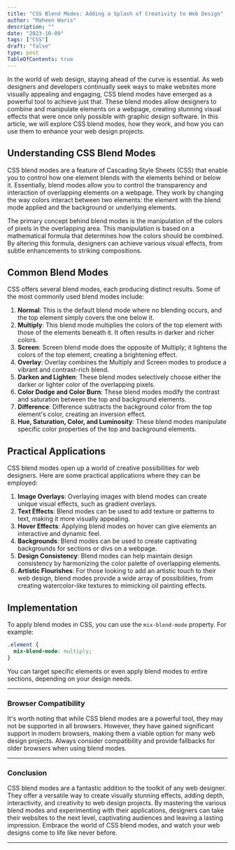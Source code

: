 ```yaml
---
title: "CSS Blend Modes: Adding a Splash of Creativity to Web Design"
author: "Maheen Waris"
description: ""
date: "2023-10-09"
tags: ["CSS"]
draft: "false"
type: post
TableOfContents: true
---
```


In the world of web design, staying ahead of the curve is essential. As web designers and developers continually seek ways to make websites more visually appealing and engaging, CSS blend modes have emerged as a powerful tool to achieve just that. These blend modes allow designers to combine and manipulate elements on a webpage, creating stunning visual effects that were once only possible with graphic design software. In this article, we will explore CSS blend modes, how they work, and how you can use them to enhance your web design projects.

## Understanding CSS Blend Modes

CSS blend modes are a feature of Cascading Style Sheets (CSS) that enable you to control how one element blends with the elements behind or below it. Essentially, blend modes allow you to control the transparency and interaction of overlapping elements on a webpage. They work by changing the way colors interact between two elements: the element with the blend mode applied and the background or underlying elements.

The primary concept behind blend modes is the manipulation of the colors of pixels in the overlapping area. This manipulation is based on a mathematical formula that determines how the colors should be combined. By altering this formula, designers can achieve various visual effects, from subtle enhancements to striking compositions.

## Common Blend Modes

CSS offers several blend modes, each producing distinct results. Some of the most commonly used blend modes include:

1. **Normal**: This is the default blend mode where no blending occurs, and the top element simply covers the one below it.
2. **Multiply**: This blend mode multiplies the colors of the top element with those of the elements beneath it. It often results in darker and richer colors.
3. **Screen**: Screen blend mode does the opposite of Multiply; it lightens the colors of the top element, creating a brightening effect.
4. **Overlay**: Overlay combines the Multiply and Screen modes to produce a vibrant and contrast-rich blend.
5. **Darken and Lighten**: These blend modes selectively choose either the darker or lighter color of the overlapping pixels.
6. **Color Dodge and Color Burn**: These blend modes modify the contrast and saturation between the top and background elements.
7. **Difference**: Difference subtracts the background color from the top element's color, creating an inversion effect.
8. **Hue, Saturation, Color, and Luminosity**: These blend modes manipulate specific color properties of the top and background elements.

## Practical Applications

CSS blend modes open up a world of creative possibilities for web designers. Here are some practical applications where they can be employed:

1. **Image Overlays**: Overlaying images with blend modes can create unique visual effects, such as gradient overlays.
2. **Text Effects**: Blend modes can be used to add texture or patterns to text, making it more visually appealing.
3. **Hover Effects**: Applying blend modes on hover can give elements an interactive and dynamic feel.
4. **Backgrounds**: Blend modes can be used to create captivating backgrounds for sections or divs on a webpage.
5. **Design Consistency**: Blend modes can help maintain design consistency by harmonizing the color palette of overlapping elements.
6. **Artistic Flourishes**: For those looking to add an artistic touch to their web design, blend modes provide a wide array of possibilities, from creating watercolor-like textures to mimicking oil painting effects.

## Implementation

To apply blend modes in CSS, you can use the `mix-blend-mode` property. For example:

```css
.element {
  mix-blend-mode: multiply;
}
```

You can target specific elements or even apply blend modes to entire sections, depending on your design needs.

<hr>

### Browser Compatibility

It's worth noting that while CSS blend modes are a powerful tool, they may not be supported in all browsers. However, they have gained significant support in modern browsers, making them a viable option for many web design projects. Always consider compatibility and provide fallbacks for older browsers when using blend modes.

<hr>

### Conclusion

CSS blend modes are a fantastic addition to the toolkit of any web designer. They offer a versatile way to create visually stunning effects, adding depth, interactivity, and creativity to web design projects. By mastering the various blend modes and experimenting with their applications, designers can take their websites to the next level, captivating audiences and leaving a lasting impression. Embrace the world of CSS blend modes, and watch your web designs come to life like never before.

<script src="https://utteranc.es/client.js"
        repo="maheenwaris/Website"
        issue-term="pathname"
        theme="github-dark"
        crossorigin="anonymous"
        async>
</script>

---
